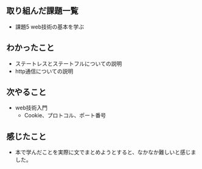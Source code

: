 ## 取り組んだ課題一覧
- 課題5 web技術の基本を学ぶ
## わかったこと
- ステートレスとステートフルについての説明
- http通信についての説明
## 次やること
- web技術入門
    - Cookie、プロトコル、ポート番号
## 感じたこと
- 本で学んだことを実際に文でまとめようとすると、なかなか難しいと感じました。